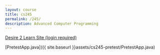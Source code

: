 ```yaml
---
layout: course
title: cs245
permalink: /245/
description: Advanced Computer Programming
---
```


[Desire 2 Learn Site (login required)](https://nmhu.desire2learn.com/d2l/home/28410)


[PretestApp.java]({{ site.baseurl }}assets/cs245-pretest/PretestApp.java) 



